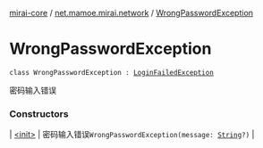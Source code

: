 [mirai-core](../../index.md) / [net.mamoe.mirai.network](../index.md) / [WrongPasswordException](./index.md)

# WrongPasswordException

`class WrongPasswordException : `[`LoginFailedException`](../-login-failed-exception/index.md)

密码输入错误

### Constructors

| [&lt;init&gt;](-init-.md) | 密码输入错误`WrongPasswordException(message: `[`String`](https://kotlinlang.org/api/latest/jvm/stdlib/kotlin/-string/index.html)`?)` |

